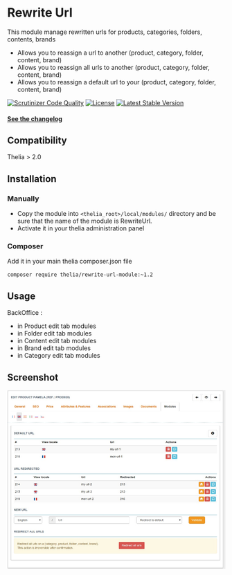 # Rewrite Url

This module manage rewritten urls for products, categories, folders, contents, brands

* Allows you to reassign a url to another (product, category, folder, content, brand)
* Allows you to reassign all urls to another (product, category, folder, content, brand)
* Allows you to reassign a default url to your (product, category, folder, content, brand)

[![Scrutinizer Code Quality](https://scrutinizer-ci.com/g/thelia-modules/RewriteUrl/badges/quality-score.png?b=master)](https://scrutinizer-ci.com/g/thelia-modules/RewriteUrl/?branch=master)
[![License](https://poser.pugx.org/thelia/rewrite-url-module/license)](https://packagist.org/packages/thelia/rewrite-url-module)
[![Latest Stable Version](https://poser.pugx.org/thelia/rewrite-url-module/v/stable)](https://packagist.org/packages/thelia/rewrite-url-module)

#### [See the changelog](https://github.com/thelia-modules/RewriteUrl/blob/master/CHANGELOG.md)

## Compatibility

Thelia > 2.0

## Installation

### Manually

* Copy the module into ```<thelia_root>/local/modules/``` directory and be sure that the name of the module is RewriteUrl.
* Activate it in your thelia administration panel

### Composer

Add it in your main thelia composer.json file

```
composer require thelia/rewrite-url-module:~1.2
```

## Usage

BackOffice :
- in Product edit tab modules
- in Folder edit tab modules
- in Content edit tab modules
- in Brand edit tab modules
- in Category edit tab modules

## Screenshot

![RewriteUrl](https://github.com/thelia-modules/RewriteUrl/blob/master/screenshot/screenshot-1.jpeg)
